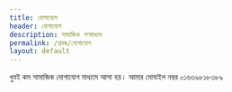 ```yaml
---
title: যোগাযোগ
header: যোগাযোগ
description: সামাজিক গণমাধ্যম
permalink: /প্রবন্ধ/যোগাযোগ
layout: default
---
```


খুবই কম সামাজিক যোগাযোগ মাধ্যমে আসা হয়। আমার মোবাইল নম্বর ০১৬৩৯৮১৮৩৮৯
